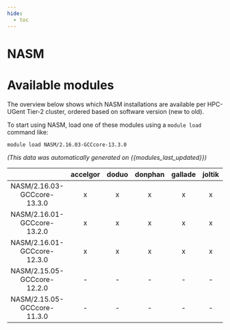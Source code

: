 ```yaml
---
hide:
  - toc
---
```


NASM
====

# Available modules


The overview below shows which NASM installations are available per HPC-UGent Tier-2 cluster, ordered based on software version (new to old).

To start using NASM, load one of these modules using a `module load` command like:

```shell
module load NASM/2.16.03-GCCcore-13.3.0
```

*(This data was automatically generated on {{modules_last_updated}})*  

| |accelgor|doduo|donphan|gallade|joltik|shinx|
| :---: | :---: | :---: | :---: | :---: | :---: | :---: |
|NASM/2.16.03-GCCcore-13.3.0|x|x|x|x|x|x|
|NASM/2.16.01-GCCcore-13.2.0|x|x|x|x|x|x|
|NASM/2.16.01-GCCcore-12.3.0|x|x|x|x|x|x|
|NASM/2.15.05-GCCcore-12.2.0|-|-|-|-|-|x|
|NASM/2.15.05-GCCcore-11.3.0|-|-|-|-|-|x|
